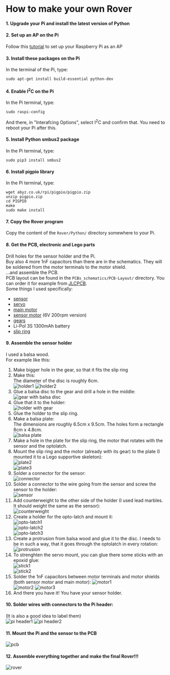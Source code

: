 # How to make your own Rover

#### 1. Upgrade your Pi and install the latest version of Python

#### 2. Set up an AP on the Pi
Follow this [tutorial](https://www.raspberrypi.org/documentation/configuration/wireless/access-point.md) to set up your Raspberry Pi as an AP

#### 3. Install these packages on the Pi
In the terminal of the Pi, type:   
```
sudo apt-get install build-essential python-dev
```

#### 4. Enable I<sup>2</sup>C on the Pi
In the Pi terminal, type:
```
sudo raspi-config
```
And there, in "Interafcing Options", select I<sup>2</sup>C and confirm that.
You need to reboot your Pi after this.

#### 5. Install Python smbus2 package
In the Pi terminal, type:
```
sudo pip3 install smbus2
```

#### 6. Install pigpio library
In the Pi terminal, type:
```
wget abyz.co.uk/rpi/pigpio/pigpio.zip
unzip pigpio.zip
cd PIGPIO
make
sudo make install
```

#### 7. Copy the Rover program
Copy the content of the `Rover/Python/` directory somewhere to your Pi.

#### 8. Get the PCB, electronic and Lego parts
Drill holes for the sensor holder and the Pi.  
Buy also 4 more 1nF capacitors than there are in the schematics. They will be soldered from the motor terminals to the motor shield.   
...and assemble the PCB.   
PCB layout can be found in the `PCBs_schematics/PCB-Layout/` directory. You can order it for example from [JLCPCB](https://jlcpcb.com).   
Some things I used specifically:
- [sensor](https://www.ebay.com/itm/Sharp-GP2Y0A710K0F-IR-Range-Sensor-100-550cm-Infrared-Proximity-Measure-distance/321873113256?epid=2256191608&hash=item4af121f0a8:g:ZYwAAOSw9r1WAVJC)
- [servo](http://hitecrcd.com/products/servos/sport-servos/analog-sport-servos/hs-422-deluxe-standard-servo/product)
- [main motor](https://www.ebay.com/itm/320911868255)
- [sensor motor](https://www.ebay.com/itm/6-12V-100-200-300-30RPM-Mini-DC-Metal-Gear-Motor-Gearwheel-Shaft-Diameter-N20/182498725375?ssPageName=STRK%3AMEBIDX%3AIT&var=485067902164&_trksid=p2057872.m2749.l2649)
(6V 200rpm version)
- [gears](https://www.ebay.com/itm/85Pcs-Plastic-Gears-Rack-Pulley-Belt-Worm-Teeth-Shaft-Car-Toy-Models-Part-DIY/152738933090?ssPageName=STRK%3AMEBIDX%3AIT&_trksid=p2057872.m2749.l2649)
- Li-Pol 3S 1300mAh battery
- [slip ring](https://www.ebay.com/itm/12-5mm-300Rpm-Capsule-Tiny-Slip-Ring-12-Circuits-Wires-2A-240V-Test-Equipment-/141778019951?hash=item2102a0e66f)

#### 9. Assemble the sensor holder
I used a balsa wood.   
For example like this:
1. Make bigger hole in the gear, so that it fits the slip ring
3. Make this:   
The diameter of the disc is roughly 6cm.   
![holder1](howTo-imgs/holder1.jpg)
![holder2](howTo-imgs/holder2.jpg)
4. Glue a balsa disc to the gear and drill a hole in the middle:   
![gear with balsa disc](howTo-imgs/gear.jpg)
5. Glue that it to the holder:   
![holder with gear](howTo-imgs/holder-w-gear.jpg)
6. Glue the holder to the slip ring.
6. Make a balsa plate:  
The dimensions are roughly 6.5cm x 9.5cm. The holes form a rectangle 8cm x 4.8cm.  
![balsa plate](howTo-imgs/plate.jpg)
7. Make a hole in the plate for the slip ring, the motor that rotates with the sensor and the optolatch.
8. Mount the slip ring and the motor (already with its gear) to the plate (I mounted it to a Lego supportive skeleton):   
![plate2](howTo-imgs/plate2.jpg)   
![plate3](howTo-imgs/plate3.jpg)
9. Solder a connector for the sensor:  
![connector](howTo-imgs/connector.jpg)
10. Solder a connector to the wire going from the sensor and screw the sensor to the holder:  
![sensor](howTo-imgs/sensor.jpg)
11. Add counterweight to the other side of the holder (I used lead marbles. It should weight the same as the sensor):  
![counterweight](howTo-imgs/counterweight.jpg)
12. Create a holder for the opto-latch and mount it:  
![opto-latch1](howTo-imgs/opto-latch1.jpg)  
![opto-latch2](howTo-imgs/opto-latch2.jpg)  
![opto-latch3](howTo-imgs/opto-latch3.jpg)
13. Create a protrusion from balsa wood and glue it to the disc. I needs to be in such a way, that it goes through the optolatch in every rotation:  
![protrusion](howTo-imgs/protrusion.jpg)
14. To strenghten the servo mount, you can glue there some sticks with an epoxid glue:  
![stick1](howTo-imgs/servo-mount1.jpg)  
![stick2](howTo-imgs/servo-mount2.jpg)
15. Solder the 1nF capacitors between motor terminals and motor shields (both sensor motor and main motor):
![motor1](howTo-imgs/motor1.jpg)   
![motor2](howTo-imgs/motor2.jpg)
![motor3](howTo-imgs/motor3.jpg)
16. And there you have it! You have your sensor holder.

#### 10. Solder wires with connectors to the Pi header:
(It is also a good idea to label them)   
![pi header1](howTo-imgs/pi-header1.jpg)
![pi header2](howTo-imgs/pi-header2.jpg)

#### 11. Mount the Pi and the sensor to the PCB
![pcb](howTo-imgs/pcb.jpg)

#### 12. Assemble everything together and make the final Rover!!!
![rover](howTo-imgs/rover.jpg)
